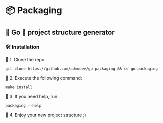 # 📦 Packaging

## 🩵 Go 🩵 project structure generator

### 🛠️ Installation

🔵 1. Clone the repo:
```shell
git clone https://github.com/admodev/go-packaging && cd go-packaging
```

🔵 2. Execute the following command:
```shell
make install
```

🔵 3. If you need help, run:
```shell
packaging --help
```

🔵 4. Enjoy your new project structure ;)
